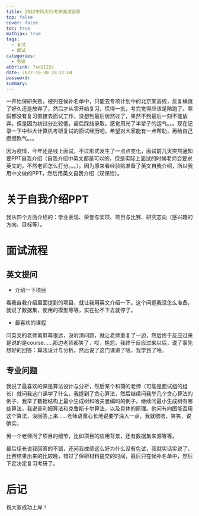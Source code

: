 ```yaml
---
title: 2022中科大CS考研面试记录
top: false
cover: false
toc: true
mathjax: true
tags:
  - 复试
  - 面试
categories:
  - 考研
abbrlink: 7ad1122c
date: 2022-10-30 20:12:04
password:
summary:
---
```


一开始保研失败，被列在候补名单中，只能去专项计划中的北京某高校，反复横跳了好久还是放弃了，然后才从零开始复习，慌得一批，考完觉得应该是陪跑了。寒假都没有复习直接去面试工作，没想到最后居然过了，果然不到最后一刻不能放弃。但是因为初试分比较低，最后踩线录取，感觉用光了半辈子的运气。。。现在记录一下中科大计算机考研复试的面试经历吧，希望对大家能有一点帮助，再给自己攒攒欧气。。。

<!--more-->

因为疫情，今年还是线上面试，不过形式发生了一点点变化，面试前几天突然通知要PPT自我介绍（自我介绍中英文都是可以的，但是实际上面试的时候老师会要求英文的，不然老师怎么打分。。。）。因为原来看经验贴准备了英文自我介绍，所以我用中文做的PPT，然后用英文自我介绍（双保险）。

# 关于自我介绍PPT

我从四个方面介绍的：学业表现、荣誉与奖项、项目与比赛、研究志向（感兴趣的方向、目标等）。

# 面试流程

## 英文提问

- 介绍一下项目

看我自我介绍里面提到的项目，就让我用英文介绍一下。这个问题我没怎么准备，就说了数据集，使用的模型等等，实在扯不下去就停了。

- 最喜欢的课程

问英文的老师离屏幕很远，没听清问题，就让老师重复了一边，然后终于反应过来是说的是course……那边老师都笑了，哎，尴尬。我终于反应过来以后，说了事先想好的回答：算法设计与分析。然后说了这门课讲了啥，我学到了啥。

## 专业问题

我说了最喜欢的课是算法设计与分析，然后某个和蔼的老师（可能是面试组的组长）就问我这门课学了什么，我提到了贪心算法，然后继续问我举几个贪心算法的例子，我举了数据结构上最小生成树和哈夫曼编码的例子。继续问最小生成树有哪些算法，我说普利姆算法和克鲁斯卡尔算法，以及具体的原理。他问有向图能否用这个算法，没回答上来……老师语重心长地说要学深入一点，我就嗯嗯，笑笑，说确实。

另一个老师问了项目的细节，比如项目的应用背景，还有数据集来源等等。

最后组长说我回答的不错，还问我成绩这么好为什么没有免试，我就实话实说了，比赛结果出来的比较晚，错过了保研材料提交的时间，最后只在候补名单中，然后下定决定复习考研了。

# 后记

祝大家成功上岸！

